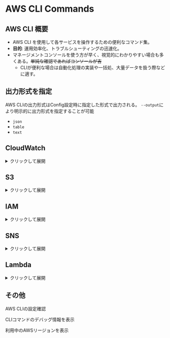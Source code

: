 # AWS CLI Commands

## AWS CLI 概要
- AWS CLI を使用して各サービスを操作するための便利なコマンド集。
- **目的**: 運用効率化、トラブルシューティングの迅速化。
- マネージメントコンソールを使う方が早く、視覚的にわかりやすい場合も多くある。~~単純な確認であればコンソールが吉~~
  - CLIが便利な場合は自動化処理の実装や一括処、大量データを扱う際などに適す。 




## 出力形式を指定
AWS CLIの出力形式はConfig設定時に指定した形式で出力される。
`--output`により明示的に出力形式を指定することが可能

- `json` 
- `table` 
- `text` 


## CloudWatch
<details>
<summary>クリックして展開</summary>

### 基本構文
```
aws logs [COMMAND] --[OPTION] <VALUE>
```

- `COMMAND`: 実行するサブコマンド（例: describe-log-groups, get-log-events）
- `OPTION`: コマンドのオプション（例: -log-group-name-prefix）
- `VALUE`: 指定する値

### CloudWatchログをフィルタして確認
特定の文字列を含むログを検索
```
aws logs filter-log-events --log-group-name <LogGroupName> --filter-pattern "ERROR"
```

### ロググループをリアルタイム表示
新しいログをリアルタイム表示

```
aws logs tail --follow --filter 'ERROR' --format short  <LogGroupName> 
```

### 対象のロググループ/ストリーム検索

ロググループを検索
```
aws logs describe-log-groups --query "logGroups[*].logGroupName" --output table
```

ログストリームを検索

最新のログストリームを取得
```
aws logs describe-log-streams --log-group-name <LogGroupName> order-by LastEventTime --descending --limit 10
```

ストリーム名に特定パターンが含まれる場合のフィルタリング
```
aws logs describe-log-streams --log-group-name <LogGroupName> --query "logStreams[?contains(logStreamName, '<フィルタ文字列>')].[logStreamName]"
```
</details>

## S3
<details>
<summary>クリックして展開</summary>

### 基本構文
```
aws s3 [COMMAND] [OPTIONS]
```
- `COMMAND`: 実行するサブコマンド（例: ls,cp,mv）
- `OPTIONS`: オプション（例: --recursive, --exclude）

　
### S3バケット確認
S3バケット一覧表示
```
aws s3 ls
```

対象バケット一覧表示
```
aws s3 ls s3://<バケット名>/
```

再帰的にgrep条件でオブジェクトを抽出
```
aws s3 ls s3://<バケット名>/ --recursive | grep "\.tsv"
```
日付による降順ソート
```
aws s3 ls s3://<バケット名>/ --recursive |sort -k1,2 -r| tail -n 10
```

### S3オブジェクトのコピー

S3およびローカル間でのコピー
```
aws s3 cp [コピー元(localパス/S3 URI)] [コピー先(localパス/S3 URI)]
```

パスに`-`を指定することで標準出力
```
aws s3 cp s3://<バケット名>/<オブジェクト> -
```

Zip化されているログ（trailやCFのログ）等ダウンロードすることなく確認可能
```
aws s3 cp s3://<バケット名>/<オブジェクト>.gz - | zless
aws s3 cp s3://<バケット名>/<オブジェクト>.gz - | gunzip | grep "文字列"
```

### S3オブジェクトの削除
単一オブジェクトの削除
```
aws s3 rm s3://<バケット名>/<オブジェクト>
```

ディレクトリごと削除
```
aws s3 rm s3://<バケット名>/<オブジェクト>/ --recursive
```

ディレクトリごと削除
```
aws s3 rm s3://<バケット名>/<オブジェクト>/ --recursive
```
特定ファイル名のみ削除
```
aws s3 rm s3://<バケット名>/<オブジェクト>/ --exclude "*" --include "*.tsv" --recursive
```
**詳細**
- `--exclde "*"`:すべてのファイルを削除対象から除外
- `--include "*.tsv"`:指定の拡張子のみを削除対象に含める

※bashに渡して`grep`,`awk`等を使ってローカル処理も可能だが、大量データを扱う場合
AWS CLI使うほうが効率的
</details>


## IAM
<details>
<summary>クリックして展開</summary>

### 基本構文

```
aws iam [COMMAND] --[OPTION] <VALUE>
```

- `COMMAND`:実行するサブコマンド（例: list-users, create-role）
- `OPTION`: コマンドのオプション（例: --user-name, --role-name）
- `VALUE`: 指定する値

ロールにアタッチされているポリシーを確認
```
aws iam list-attached-role-policies --role-name <ロール名>
```

カスタムポリシーを表示
```
aws iam list-policies --scope Local --query "Policies[*].[PolicyName, Arn]" --output table
```
**詳細**
- `--scope Local`:アカウント内のカスタムポリ氏＾を対象とする。AWSが提供するマネージドポリシーは含まれない
- `--query "Policies[*].[PolicyName, Arn]"`:ポリシー名とARNのみを取得


ポリシーの詳細を取得
```
1. aws iam get-policy --policy-arn <PolicyArn>
//1で取得したDefaultVersionIdを使用
2. aws iam get-policy-version --policy-arn <PolicyArn> --version-id <DefaultVersionId>
```

</details>

## SNS
<details>
<summary>クリックして展開</summary>

### トピック一覧を表示

```
aws sns list-topics
```

トピックにメッセージを送信
```
aws sns publish --topic-arn <TopicArn> --message "<Message>"
```
</details>



## Lambda
<details>
<summary>クリックして展開</summary>
Lambda関数をローカルにダウンロード

```
aws lambda get-function --function-name LambdaFunctionName --query 'Code.Location' --output text | wget -O lambda_function.zip -

```

Lambda関数に設定している環境変数を表示
```
aws lambda get-function-configuration --function-name YourLambdaFunctionName --query 'Environment.Variables'
```
</details>


## その他
AWS CLIの設定確認

CLIコマンドのデバッグ情報を表示

利用中のAWSリージョンを表示
